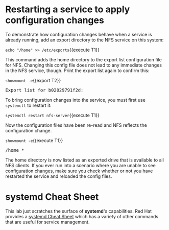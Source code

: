 # Restarting a service to apply configuration changes

To demonstrate how configuration changes behave when a service is already running,
add an export directory to the NFS service on this system:

`echo "/home" >> /etc/exports`{{execute T1}}

This command adds the home directory to the export list configuration file for
NFS. Changing this config file does not lead to any immediate changes in the
NFS service, though. Print the export list again to confirm this:

`showmount -e`{{export T2}}

<pre class=file>
Export list for b02029791f2d:
</pre>

To bring configuration changes into the service, you must first use `systemctl`
to restart it:

`systemctl restart nfs-server`{{execute T1}}

Now the configuration files have been re-read and NFS reflects the
configuration change.

`showmount -e`{{execute T1}}

<pre class=file>
/home *
</pre>

The home directory is now listed as an exported drive that is available to
all NFS clients. If you ever run into a scenario where you are unable to see
configuration changes, make sure you check whether or not you have restarted
the service and reloaded the config files.

# __systemd__ Cheat Sheet

This lab just scratches the surface of __systemd__'s capabilities. Red Hat provides a
[systemd Cheat Sheet](https://access.redhat.com/articles/systemd-cheat-sheet)
which has a variety of other commands that are useful for service management.
